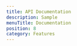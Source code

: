```yaml
---
title: API Documentation
description: Sample
menuTitle: Documentation
position: 8
category: Features
---
```

